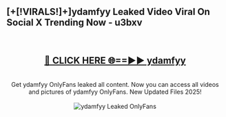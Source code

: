 <h2>[+[!VIRALS!]+]ydamfyy Leaked Video Viral On Social X Trending Now - u3bxv</h2>
<br>
<div align="center">
<h2><a href="https://libra.edu.pl?ydamfyy" rel="nofollow">🔴 CLICK HERE 🌐==►► ydamfyy</a></h2>
<br>
Get ydamfyy OnlyFans leaked all content. Now you can access all videos and pictures of ydamfyy OnlyFans. New Updated Files 2025!
<br>
<br>
<a href="https://libra.edu.pl?ydamfyy" rel="nofollow" data-target="animated-image.originalLink"><img src="https://i.ibb.co.com/WyWwxjT/player-gif2.gif" alt="ydamfyy Leaked OnlyFans" style="max-width: 100%; display: inline-block;" data-target="animated-image.originalImage"></a>
</div>
<br>